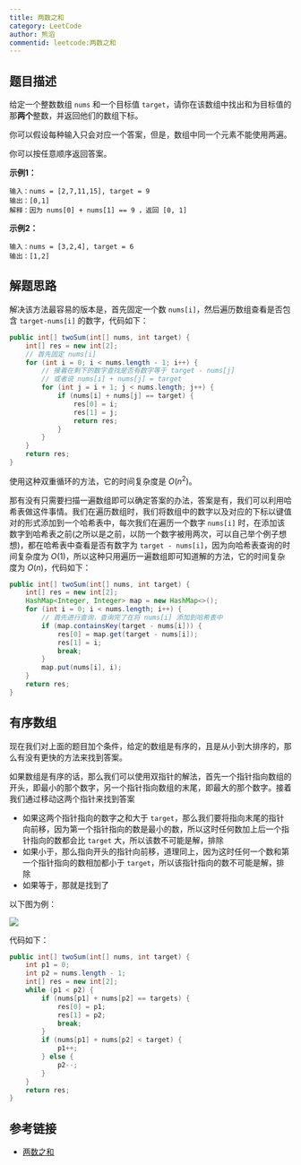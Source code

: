 ```yaml
---
title: 两数之和
category: LeetCode
author: 熊滔
commentid: leetcode:两数之和
---
```


## 题目描述

给定一个整数数组 `nums` 和一个目标值 `target`，请你在该数组中找出和为目标值的那**两个**整数，并返回他们的数组下标。

你可以假设每种输入只会对应一个答案，但是，数组中同一个元素不能使用两遍。

你可以按任意顺序返回答案。

**示例1：**

```
输入：nums = [2,7,11,15], target = 9
输出：[0,1]
解释：因为 nums[0] + nums[1] == 9 ，返回 [0, 1]
```

**示例2：**

```
输入：nums = [3,2,4], target = 6
输出：[1,2]
```

## 解题思路

解决该方法最容易的版本是，首先固定一个数 `nums[i]`，然后遍历数组查看是否包含 `target-nums[i]` 的数字，代码如下：

```java
public int[] twoSum(int[] nums, int target) {
    int[] res = new int[2];
    // 首先固定 nums[i]
    for (int i = 0; i < nums.length - 1; i++) {
        // 接着在剩下的数字查找是否有数字等于 target - nums[j] 
        // 或者说 nums[i] + nums[j] = target
        for (int j = i + 1; j < nums.length; j++) {
            if (nums[i] + nums[j] == target) {
                res[0] = i;
                res[1] = j;
                return res;
            }
        }
    }
    return res;
}
```

使用这种双重循环的方法，它的时间复杂度是 $O(n^2)$。

那有没有只需要扫描一遍数组即可以确定答案的办法，答案是有，我们可以利用哈希表做这件事情。我们在遍历数组时，我们将数组中的数字以及对应的下标以键值对的形式添加到一个哈希表中，每次我们在遍历一个数字 `nums[i]` 时，在添加该数字到哈希表之前(之所以是之前，以防一个数字被用两次，可以自己举个例子想想)，都在哈希表中查看是否有数字为 `target - nums[i]`，因为向哈希表查询的时间复杂度为 $O(1)$，所以这种只用遍历一遍数组即可知道解的方法，它的时间复杂度为 $O(n)$，代码如下：

```java
public int[] twoSum(int[] nums, int target) {
    int[] res = new int[2];
    HashMap<Integer, Integer> map = new HashMap<>();
    for (int i = 0; i < nums.length; i++) {
        // 首先进行查询，查询完了在将 nums[i] 添加到哈希表中
        if (map.containsKey(target - nums[i])) {
            res[0] = map.get(target - nums[i]);
            res[1] = i;
            break;
        }
        map.put(nums[i], i);
    }
    return res;
}
```

## 有序数组

现在我们对上面的题目加个条件，给定的数组是有序的，且是从小到大排序的，那么有没有更快的方法来找到答案。

如果数组是有序的话，那么我们可以使用双指针的解法，首先一个指针指向数组的开头，即最小的那个数字，另一个指针指向数组的末尾，即最大的那个数字。接着我们通过移动这两个指针来找到答案

- 如果这两个指针指向的数字之和大于 `target`，那么我们要将指向末尾的指针向前移，因为第一个指针指向的数是最小的数，所以这时任何数加上后一个指针指向的数都会比 `target` 大，所以该数不可能是解，排除
- 如果小于，那么指向开头的指针向前移，道理同上，因为这时任何一个数和第一个指针指向的数相加都小于 `target`，所以该指针指向的数不可能是解，排除
- 如果等于，那就是找到了

以下图为例：

<img src="https://cdn.jsdelivr.net/gh/LastKnightCoder/ImgHosting2/20210316122653.svg"/>

代码如下：

```java
public int[] twoSum(int[] nums, int target) {
    int p1 = 0;
    int p2 = nums.length - 1;
    int[] res = new int[2];
    while (p1 < p2) {
        if (nums[p1] + nums[p2] == targets) {
            res[0] = p1;
            res[1] = p2;
            break;
        }
        if (nums[p1] + nums[p2] < target) {
            p1++;
        } else {
            p2--;
        }
    }
    return res;
}
```

## 参考链接

- [两数之和](https://leetcode-cn.com/problems/two-sum/)


